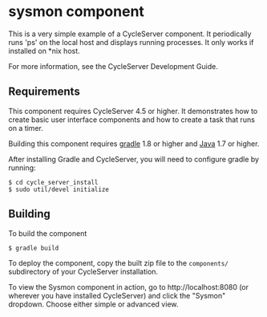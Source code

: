 sysmon component
================

This is a very simple example of a CycleServer component. It periodically runs 'ps'
on the local host and displays running processes. It only works if installed
on *nix host.

For more information, see the CycleServer Development Guide.


Requirements
------------

This component requires CycleServer 4.5 or higher. It demonstrates how to create basic 
user interface components and how to create a task that runs on a timer.

Building this component requires [gradle](http://gradle.org) 1.8 or higher and [Java](https://www.java.com) 1.7 or higher.

After installing Gradle and CycleServer, you will need to configure gradle by running:
   
    $ cd cycle_server_install 
    $ sudo util/devel initialize
    

Building
--------

To build the component

    $ gradle build
    
To deploy the component, copy the built zip file to the `components/` subdirectory of your
CycleServer installation.

To view the Sysmon component in action, go to http://localhost:8080 (or wherever you have installed CycleServer)
and click the "Sysmon" dropdown. Choose either simple or advanced view.
